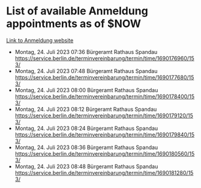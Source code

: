 # List of available Anmeldung appointments as of $NOW
[Link to Anmeldung website](https://service.berlin.de/terminvereinbarung/termin/tag.php?termin=1&anliegen[]=120686&dienstleisterlist=122210,122217,327316,122219,327312,122227,327314,122231,327346,122243,327348,122254,122252,329742,122260,329745,122262,329748,122271,327278,122273,327274,122277,327276,330436,122280,327294,122282,327290,122284,327292,122291,327270,122285,327266,122286,327264,122296,327268,150230,329760,122297,327286,122294,327284,122312,329763,122314,329775,122304,327330,122311,327334,122309,327332,317869,122281,327352,122279,329772,122283,122276,327324,122274,327326,122267,329766,122246,327318,122251,327320,122257,327322,122208,327298,122226,327300&herkunft=http%3A%2F%2Fservice.berlin.de%2Fdienstleistung%2F120686%2F)
- Montag, 24. Juli 2023 07:36 Bürgeramt Rathaus Spandau https://service.berlin.de/terminvereinbarung/termin/time/1690176960/153/
- Montag, 24. Juli 2023 07:48 Bürgeramt Rathaus Spandau https://service.berlin.de/terminvereinbarung/termin/time/1690177680/153/
- Montag, 24. Juli 2023 08:00 Bürgeramt Rathaus Spandau https://service.berlin.de/terminvereinbarung/termin/time/1690178400/153/
- Montag, 24. Juli 2023 08:12 Bürgeramt Rathaus Spandau https://service.berlin.de/terminvereinbarung/termin/time/1690179120/153/
- Montag, 24. Juli 2023 08:24 Bürgeramt Rathaus Spandau https://service.berlin.de/terminvereinbarung/termin/time/1690179840/153/
- Montag, 24. Juli 2023 08:36 Bürgeramt Rathaus Spandau https://service.berlin.de/terminvereinbarung/termin/time/1690180560/153/
- Montag, 24. Juli 2023 08:48 Bürgeramt Rathaus Spandau https://service.berlin.de/terminvereinbarung/termin/time/1690181280/153/
